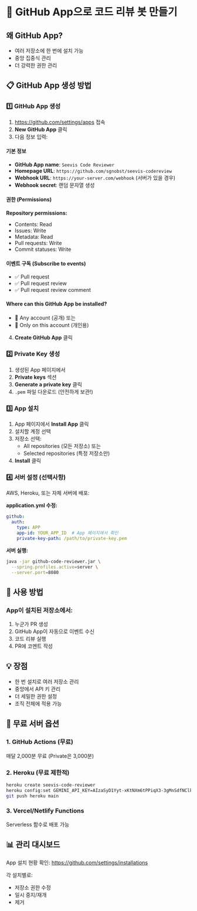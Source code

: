 # 🤖 GitHub App으로 코드 리뷰 봇 만들기

## 왜 GitHub App?
- 여러 저장소에 한 번에 설치 가능
- 중앙 집중식 관리
- 더 강력한 권한 관리

## 📋 GitHub App 생성 방법

### 1️⃣ GitHub App 생성
1. https://github.com/settings/apps 접속
2. **New GitHub App** 클릭
3. 다음 정보 입력:

#### 기본 정보
- **GitHub App name**: `Seevis Code Reviewer`
- **Homepage URL**: `https://github.com/sgnobst/seevis-codereview`
- **Webhook URL**: `https://your-server.com/webhook` (서버가 있을 경우)
- **Webhook secret**: 랜덤 문자열 생성

#### 권한 (Permissions)
**Repository permissions:**
- Contents: Read
- Issues: Write
- Metadata: Read
- Pull requests: Write
- Commit statuses: Write

#### 이벤트 구독 (Subscribe to events)
- ✅ Pull request
- ✅ Pull request review
- ✅ Pull request review comment

#### Where can this GitHub App be installed?
- 🔘 Any account (공개) 또는
- 🔘 Only on this account (개인용)

4. **Create GitHub App** 클릭

### 2️⃣ Private Key 생성
1. 생성된 App 페이지에서
2. **Private keys** 섹션
3. **Generate a private key** 클릭
4. `.pem` 파일 다운로드 (안전하게 보관!)

### 3️⃣ App 설치
1. App 페이지에서 **Install App** 클릭
2. 설치할 계정 선택
3. 저장소 선택:
   - All repositories (모든 저장소) 또는
   - Selected repositories (특정 저장소만)
4. **Install** 클릭

### 4️⃣ 서버 설정 (선택사항)

AWS, Heroku, 또는 자체 서버에 배포:

**application.yml 수정:**
```yaml
github:
  auth:
    type: APP
    app-id: YOUR_APP_ID  # App 페이지에서 확인
    private-key-path: /path/to/private-key.pem
```

**서버 실행:**
```bash
java -jar github-code-reviewer.jar \
  --spring.profiles.active=server \
  --server.port=8080
```

## 🎯 사용 방법

### App이 설치된 저장소에서:
1. 누군가 PR 생성
2. GitHub App이 자동으로 이벤트 수신
3. 코드 리뷰 실행
4. PR에 코멘트 작성

## 💡 장점
- 한 번 설치로 여러 저장소 관리
- 중앙에서 API 키 관리
- 더 세밀한 권한 설정
- 조직 전체에 적용 가능

## 🔧 무료 서버 옵션

### 1. GitHub Actions (무료)
매달 2,000분 무료 (Private은 3,000분)

### 2. Heroku (무료 제한적)
```bash
heroku create seevis-code-reviewer
heroku config:set GEMINI_API_KEY=AIzaSyD1Yyt-xKtNXm6tPPiqX3-3gMnSdfNClk4
git push heroku main
```

### 3. Vercel/Netlify Functions
Serverless 함수로 배포 가능

## 📊 관리 대시보드

App 설치 현황 확인:
https://github.com/settings/installations

각 설치별로:
- 저장소 권한 수정
- 일시 중지/재개
- 제거